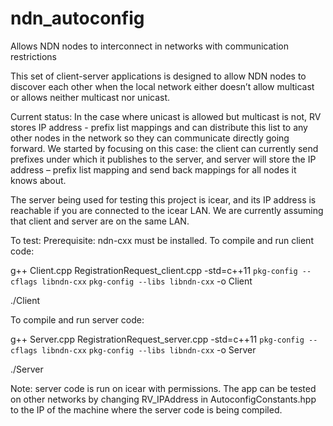 # ndn_autoconfig
Allows NDN nodes to interconnect in networks with communication restrictions

This set of client-server applications is designed to allow NDN nodes to discover each other when the local network either doesn’t allow multicast or allows neither multicast nor unicast. 

Current status: In the case where unicast is allowed but multicast is not, RV stores IP address - prefix list mappings and can distribute this list to any other nodes in the network so they can communicate directly going forward. We started by focusing on this case: the client can currently send prefixes under which it publishes to the server, and server will store the IP address – prefix list mapping and send back mappings for all nodes it knows about.  

The server being used for testing this project is icear, and its IP address is reachable if you are connected to the icear LAN. We are currently assuming that client and server are on the same LAN.

To test:
Prerequisite: ndn-cxx must be installed.
To compile and run client code:

g++ Client.cpp RegistrationRequest_client.cpp -std=c++11 `pkg-config --cflags libndn-cxx` `pkg-config --libs libndn-cxx` -o Client

./Client

To compile and run server code:

g++ Server.cpp RegistrationRequest_server.cpp -std=c++11 `pkg-config --cflags libndn-cxx` `pkg-config --libs libndn-cxx` -o Server

./Server

Note: server code is run on icear with permissions. The app can be tested on other networks by changing RV_IPAddress in AutoconfigConstants.hpp to the IP of the machine where the server code is being compiled. 
